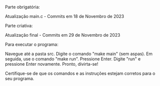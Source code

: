 Parte obrigatória:

Atualização main.c - Commits em 18 de Novembro de 2023

Parte criativa:

Atualização final - Commits em 29 de Novembro de 2023

Para executar o programa:

Navegue até a pasta src.
Digite o comando "make main" (sem aspas).
Em seguida, use o comando "make run".
Pressione Enter.
Digite "run" e pressione Enter novamente.
Pronto, divirta-se!

Certifique-se de que os comandos e as instruções estejam corretos para o seu programa.